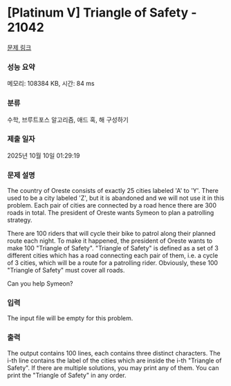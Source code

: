# [Platinum V] Triangle of Safety - 21042 

[문제 링크](https://www.acmicpc.net/problem/21042) 

### 성능 요약

메모리: 108384 KB, 시간: 84 ms

### 분류

수학, 브루트포스 알고리즘, 애드 혹, 해 구성하기

### 제출 일자

2025년 10월 10일 01:29:19

### 문제 설명

<p>The country of Oreste consists of exactly 25 cities labeled 'A' to 'Y'. There used to be a city labeled 'Z', but it is abandoned and we will not use it in this problem. Each pair of cities are connected by a road hence there are 300 roads in total. The president of Oreste wants Symeon to plan a patrolling strategy.</p>

<p>There are 100 riders that will cycle their bike to patrol along their planned route each night. To make it happened, the president of Oreste wants to make 100 "Triangle of Safety". "Triangle of Safety" is defined as a set of 3 different cities which has a road connecting each pair of them, i.e. a cycle of 3 cities, which will be a route for a patrolling rider. Obviously, these 100 "Triangle of Safety" must cover all roads.</p>

<p>Can you help Symeon?</p>

### 입력 

 <p>The input file will be empty for this problem.</p>

### 출력 

 <p>The output contains 100 lines, each contains three distinct characters. The i-th line contains the label of the cities which are inside the i-th "Triangle of Safety". If there are multiple solutions, you may print any of them. You can print the "Triangle of Safety" in any order.</p>

